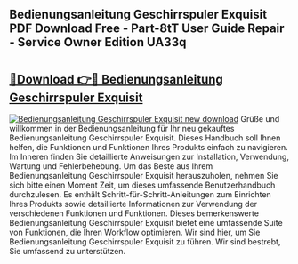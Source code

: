 ## Bedienungsanleitung Geschirrspuler Exquisit PDF Download Free - Part-8tT User Guide Repair - Service Owner Edition UA33q

# <h2><a href="http://df5u0o.blite.top/?on=Bedienungsanleitung+Geschirrspuler+Exquisit">🔗Download 👉🔴 Bedienungsanleitung Geschirrspuler Exquisit</a></h2>

[![Bedienungsanleitung Geschirrspuler Exquisit new download](https://i.imgur.com/lujVjoI.png)](http://df5u0o.blite.top/?on=Bedienungsanleitung+Geschirrspuler+Exquisit)
Grüße und willkommen in der Bedienungsanleitung für Ihr neu gekauftes Bedienungsanleitung Geschirrspuler Exquisit. Dieses Handbuch soll Ihnen helfen, die Funktionen und Funktionen Ihres Produkts einfach zu navigieren. Im Inneren finden Sie detaillierte Anweisungen zur Installation, Verwendung, Wartung und Fehlerbehebung. Um das Beste aus Ihrem Bedienungsanleitung Geschirrspuler Exquisit herauszuholen, nehmen Sie sich bitte einen Moment Zeit, um dieses umfassende Benutzerhandbuch durchzulesen. Es enthält Schritt-für-Schritt-Anleitungen zum Einrichten Ihres Produkts sowie detaillierte Informationen zur Verwendung der verschiedenen Funktionen und Funktionen. Dieses bemerkenswerte Bedienungsanleitung Geschirrspuler Exquisit bietet eine umfassende Suite von Funktionen, die Ihren Workflow optimieren. Wir sind hier, um Sie Bedienungsanleitung Geschirrspuler Exquisit zu führen. Wir sind bestrebt, Sie umfassend zu unterstützen.
